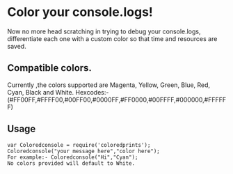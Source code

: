 # Color your console.logs!
Now no more head scratching in trying to debug your console.logs,
differentiate each one with a custom color so that time and resources are saved.


## Compatible colors.
Currently ,the colors supported are Magenta, Yellow, Green, Blue, Red, Cyan, Black and White.
Hexcodes:-(#FF00FF,#FFFF00,#00FF00,#0000FF,#FF0000,#00FFFF,#000000,#FFFFFF)


## Usage

```
var Coloredconsole = require('coloredprints');
Coloredconsole("your message here","color here");
For example:- Coloredconsole("Hi","Cyan");
No colors provided will default to White.

```